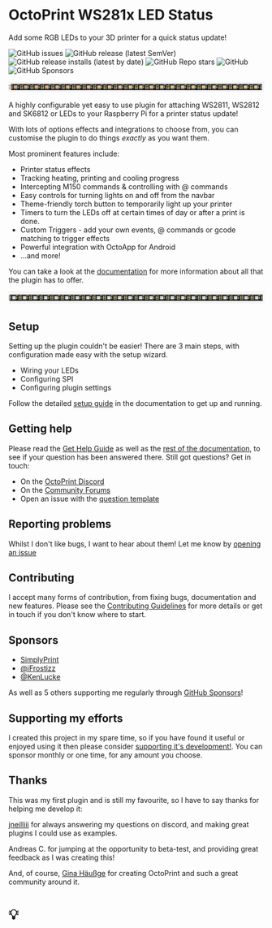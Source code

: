 # OctoPrint WS281x LED Status

Add some RGB LEDs to your 3D printer for a quick status update!

![GitHub issues](https://img.shields.io/github/issues/cp2004/OctoPrint-WS281x_LED_Status?style=flat-square)
![GitHub release (latest SemVer)](https://img.shields.io/github/v/release/cp2004/OctoPrint-WS281x_LED_Status?label=latest%20release&sort=semver&style=flat-square)
![GitHub release installs (latest by date)](https://img.shields.io/github/downloads/cp2004/OctoPrint-WS281x_LED_Status/latest/total?label=New%20installs%40latest&style=flat-square)
![GitHub Repo stars](https://img.shields.io/github/stars/cp2004/OctoPrint-WS281x_LED_Status?style=flat-square)
![GitHub](https://img.shields.io/github/license/cp2004/OctoPrint-WS281x_LED_Status?style=flat-square)
![GitHub Sponsors](https://img.shields.io/github/sponsors/cp2004?style=flat-square)

![rainbow effect](/assets/rainbow.gif)

A highly configurable yet easy to use plugin for attaching WS2811, WS2812 and SK6812 or LEDs to your Raspberry Pi for a printer status update!

With lots of options effects and integrations to choose from, you can customise the plugin to do things _exactly_ as you want them.

Most prominent features include:

- Printer status effects
- Tracking heating, printing and cooling progress
- Intercepting M150 commands & controlling with @ commands
- Easy controls for turning lights on and off from the navbar
- Theme-friendly torch button to temporarily light up your printer
- Timers to turn the LEDs off at certain times of day or after a print is done.
- Custom Triggers - add your own events, @ commands or gcode matching to trigger effects
- Powerful integration with OctoApp for Android
- ...and more!

You can take a look at the [documentation](https://cp2004.gitbook.io/ws281x-led-status/) for more information about all that the plugin has to offer.

![rainbow effect](/assets/color_wipe.gif)

## Setup

Setting up the plugin couldn't be easier! There are 3 main steps, with configuration made easy with the setup wizard.

- Wiring your LEDs
- Configuring SPI
- Configuring plugin settings

Follow the detailed [setup guide](https://cp2004.gitbook.io/ws281x-led-status/guides/setup-guide-1) in the documentation to get up and running.

## Getting help

Please read the [Get Help Guide](https://cp2004.gitbook.io/ws281x-led-status/guides/get-help-guide) as well as the [rest of the documentation](https://cp2004.gitbook.io/ws281x-led-status/), to see if your question has been answered there. Still got questions? Get in touch:

- On the [OctoPrint Discord](https://discord.octoprint.org)
- On the [Community Forums](https://community.octoprint.org)
- Open an issue with the [question template](https://github.com/cp2004/OctoPrint-WS281x_LED_Status/issues/new?assignees=&labels=type%3A+question&template=question.md&title=)

## Reporting problems

Whilst I don't like bugs, I want to hear about them! Let me know by [opening an issue](https://github.com/cp2004/OctoPrint-WS281x_LED_Status/issues/new?assignees=&labels=type%3A+potential+bug&template=bug_report.md&title=%5BBug%5D)

## Contributing

I accept many forms of contribution, from fixing bugs, documentation and new features.
Please see the [Contributing Guidelines](https://github.com/cp2004/OctoPrint-WS281x_LED_Status/blob/master/CONTRIBUTING.md) for more details or get
in touch if you don't know where to start.

## Sponsors

* [SimplyPrint](https://simplyprint.io/)
* [@iFrostizz](https://github.com/iFrostizz)
* [@KenLucke](https://github.com/KenLucke)

As well as 5 others supporting me regularly through [GitHub Sponsors](https://github.com/sponsors/cp2004)!

## Supporting my efforts

I created this project in my spare time, so if you have found it useful or enjoyed using it then please consider [supporting it's development!](https://github.com/sponsors/cp2004). You can sponsor monthly or one time, for any amount you choose.
## Thanks

This was my first plugin and is still my favourite, so I have to say thanks for helping me develop it:

[jneilliii](https://github.com/jneilliii) for always answering my questions on discord, and making great plugins I could use as examples.

Andreas C. for jumping at the opportunity to beta-test, and providing great feedback as I was creating this!

And, of course, [Gina Häußge](https://github.com/foosel) for creating OctoPrint and such a great community around it.

# 💡
